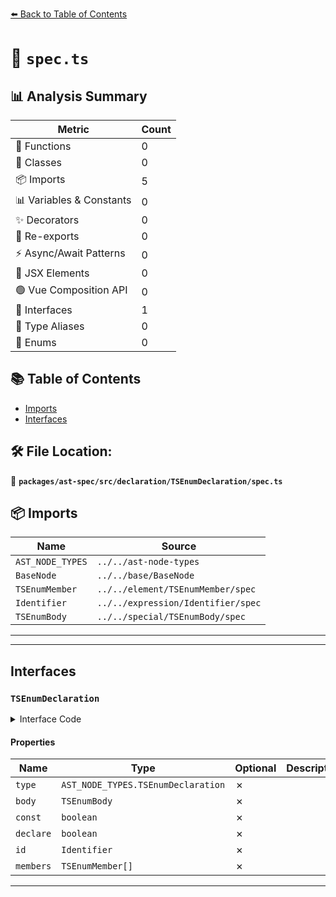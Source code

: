 [⬅️ Back to Table of Contents](../../../../../index.md)

# 📄 `spec.ts`

## 📊 Analysis Summary

| Metric | Count |
|--------|-------|
| 🔧 Functions | 0 |
| 🧱 Classes | 0 |
| 📦 Imports | 5 |
| 📊 Variables & Constants | 0 |
| ✨ Decorators | 0 |
| 🔄 Re-exports | 0 |
| ⚡ Async/Await Patterns | 0 |
| 💠 JSX Elements | 0 |
| 🟢 Vue Composition API | 0 |
| 📐 Interfaces | 1 |
| 📑 Type Aliases | 0 |
| 🎯 Enums | 0 |

## 📚 Table of Contents

- [Imports](#imports)
- [Interfaces](#interfaces)

## 🛠️ File Location:
📂 **`packages/ast-spec/src/declaration/TSEnumDeclaration/spec.ts`**

## 📦 Imports

| Name | Source |
|------|--------|
| `AST_NODE_TYPES` | `../../ast-node-types` |
| `BaseNode` | `../../base/BaseNode` |
| `TSEnumMember` | `../../element/TSEnumMember/spec` |
| `Identifier` | `../../expression/Identifier/spec` |
| `TSEnumBody` | `../../special/TSEnumBody/spec` |


---


---

## Interfaces

### `TSEnumDeclaration`

<details><summary>Interface Code</summary>

```ts
export interface TSEnumDeclaration extends BaseNode {
  type: AST_NODE_TYPES.TSEnumDeclaration;
  /**
   * The body of the enum.
   */
  body: TSEnumBody;
  /**
   * Whether this is a `const` enum.
   * @example
   * ```ts
   * const enum Foo {}
   * ```
   */
  const: boolean;
  /**
   * Whether this is a `declare`d enum.
   * @example
   * ```ts
   * declare enum Foo {}
   * ```
   */
  declare: boolean;
  /**
   * The enum name.
   */
  id: Identifier;
  /**
   * The enum members.
   * @deprecated Use {@link body} instead.
   */
  members: TSEnumMember[];
}
```
</details>

#### Properties

| Name | Type | Optional | Description |
|------|------|----------|-------------|
| `type` | `AST_NODE_TYPES.TSEnumDeclaration` | ✗ |  |
| `body` | `TSEnumBody` | ✗ |  |
| `const` | `boolean` | ✗ |  |
| `declare` | `boolean` | ✗ |  |
| `id` | `Identifier` | ✗ |  |
| `members` | `TSEnumMember[]` | ✗ |  |


---
